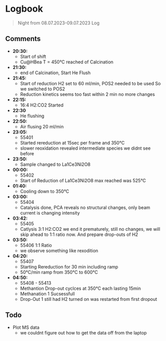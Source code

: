 # Logbook
> Night from 08.07.2023-09.07.2023 
Log

## Comments

- **20:30:** 
  - Start of shift
  - Cu@HBea T = 450°C reached of Calcination
- **21:30:**
  - end of Calcination, Start He Flush
- **21:45:**
  - Start of reduction H2 set to 60 ml/min, POS2 needed to be used So we switched to POS2
  - Reduction kinetics seems too fast within 2 min no more changes
- **22:15:**
  - 16:4 H2:CO2 Started
- **22:30**
  - He flushing
- **22:50:**
  - Air flusing 20 ml/min
- **23:05:**
  - 55401
  - Started rereduction at 15sec per frame and 350°C 
  - slower reoxidation revealed intermediate species we didnt see before
- **23:50:**
  - Sample changed to La1Ce3Ni2O8 
- **00:00:**
  - 55402
  - Start of Reduction of La1Ce3Ni2O8 max reached was 525°C
- **01:40:**
  - Cooling down to 350°C 
- **03:00:**
  - 55404
  - Catalysis done, PCA reveals no structural changes, only beam current is changing intensity
- **03:42:**
  - 55405
  - Catlysis 3:1 H2:CO2 we end it prematurely, still no changes, we will skip ahead to 1:1 ratio now. And prepare drop-outs of H2
- **03:50:**
  - 55406 1:1 Ratio
  - we observe something like rexodition
- **04:20:**
  - 55407
  - Starting Rereduction for 30 min including ramp
  - 50°C/min ramp from 350°C to 600°C
- **04:50:**
  - 55408 - 55413    
  - Methantion Drop-out cyclces at 350°C each lasting 15min
  - Methanation 1 Sucsessfull
  - Drop-Out 1 still had H2 turned on was restarted from first dropout 
## Todo
- Plot MS data
  - we couldnt figure out how to get the data off from the laptop
  
